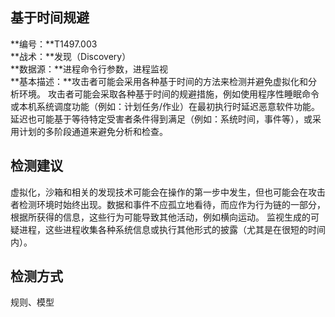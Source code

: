 ## 基于时间规避  
**编号：**T1497.003  
**战术：**发现（Discovery）  
**数据源：**进程命令行参数，进程监视  
**基本描述：**攻击者可能会采用各种基于时间的方法来检测并避免虚拟化和分析环境。
攻击者可能会采取各种基于时间的规避措施，例如使用程序性睡眠命令或本机系统调度功能（例如：计划任务/作业）在最初执行时延迟恶意软件功能。延迟也可能基于等待特定受害者条件得到满足（例如：系统时间，事件等），或采用计划的多阶段通道来避免分析和检查。  
## 检测建议  
虚拟化，沙箱和相关的发现技术可能会在操作的第一步中发生，但也可能会在攻击者检测环境时始终出现。数据和事件不应孤立地看待，而应作为行为链的一部分，根据所获得的信息，这些行为可能导致其他活动，例如横向运动。
监视生成的可疑进程，这些进程收集各种系统信息或执行其他形式的披露（尤其是在很短的时间内）。  
## 检测方式  
规则、模型